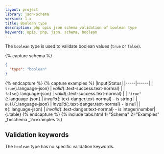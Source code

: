 ```yaml
---
layout: project
library: json-schema
version: 1.x
title: Boolean type
description: php opis json schema validation of boolean type
keywords: opis, php, json, schema, boolean
---
```


The `boolean` type is used to validate boolean values (`true` or `false`).

{% capture schema %}
```json
{
  "type": "boolean"
}
```
{% endcapture %}
{% capture examples %}
|Input|Status|
|-----|------|
| `true`{:.language-json} | *valid*{:.text-success.text-normal} |
| `false`{:.language-json} | *valid*{:.text-success.text-normal} |
| `"true"`{:.language-json} | *invalid*{:.text-danger.text-normal} - is string |
| `null`{:.language-json} | *invalid*{:.text-danger.text-normal} - is null|
| `0`{:.language-json} | *invalid*{:.text-danger.text-normal} - is integer/number|
{:.table}
{% endcapture %}
{% include tabs.html 1="Schema" 2="Examples" _1=schema _2=examples %}

## Validation keywords

The `boolean` type has no specific validation keywords.
